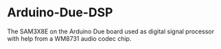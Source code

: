 # Arduino-Due-DSP
The SAM3X8E on the Arduino Due board used as digital signal processor with help from a WM8731 audio codec chip.
